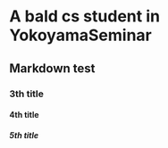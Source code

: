 # A bald cs student in YokoyamaSeminar
## Markdown test
### 3th title
#### 4th title
##### 5th title


